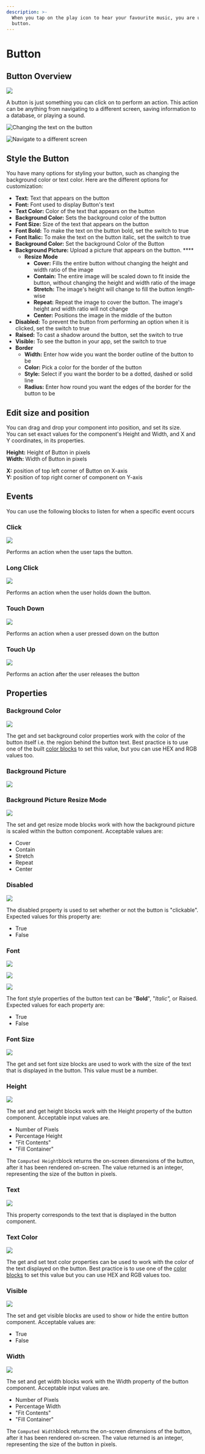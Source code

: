 ```yaml
---
description: >-
  When you tap on the play icon to hear your favourite music, you are using a
  button.
---
```


# Button

## Button Overview

![](.gitbook/assets/button-fig-1.png)

A button is just something you can click on to perform an action. This action can be anything from navigating to a different screen, saving information to a database, or playing a sound.

![Changing the text on the button](.gitbook/assets/btn_click_2.png)

![Navigate to a different screen](.gitbook/assets/btn_click_1.png)

## Style the Button

You have many options for styling your button, such as changing the background color or text color. Here are the different options for customization:

* **Text:** Text that appears on the button
* **Font:** Font used to display Button's text
* **Text Color:** Color of the text that appears on the button
* **Background Color:** Sets the background color of the button
* **Font Size:** Size of the text that appears on the button
* **Font Bold:** To make the text on the button bold, set the switch to true
* **Font Italic:**  To make the text on the button italic, set the switch to true
* **Background Color:** Set the background Color of the Button
* **Background Picture:** Upload a picture that appears on the button. ****
  * **Resize Mode**
    * **Cover:** Fills the entire button without changing the height and width ratio of the image
    * **Contain:** The entire image will be scaled down to fit inside the button, without changing the height and width ratio of the image
    * **Stretch:** The image's height will change to fill the button length-wise
    * **Repeat:** Repeat the image to cover the button. The image's height and width ratio will not change
    * **Center:** Positions the image in the middle of the button
* **Disabled:** To prevent the button from performing an option when it is clicked, set the switch to true
* **Raised:** To cast a shadow around the button, set the switch to true
* **Visible:** To see the button in your app, set the switch to true
* **Border**
  * **Width:** Enter how wide you want the border outline of the button to be
  * **Color:** Pick a color for the border of the button
  * **Style:** Select if you want the border to be a dotted, dashed or solid line
  * **Radius:** Enter how round you want the edges of the border for the button to be

## Edit size and position

You can drag and drop your component into position, and set its size.   
You can set exact values for the component's Height and Width, and X and Y coordinates, in its properties.

**Height:** Height of Button in pixels  
**Width:** Width of Button in pixels

**X:** position of top left corner of Button on X-axis  
**Y:** position of top right corner of component on Y-axis

## Events

You can use the following blocks to listen for when a specific event occurs

### Click

![](.gitbook/assets/click.png)

Performs an action when the user taps the button.

### Long Click

![](.gitbook/assets/long_click.png)

Performs an action when the user holds down the button.

### Touch Down

![](.gitbook/assets/touch_down.png)

Performs an action when a user pressed down on the button

### Touch Up

![](.gitbook/assets/touch_up.png)

Performs an action after the user releases the button

## Properties

### Background Color

![](.gitbook/assets/bg_color%20%281%29.png)

The get and set background color properties work with the color of the button itself i.e. the region behind the button text. Best practice is to use one of the built [color blocks](color.md) to set this value, but you can use HEX and RGB values too.

### Background Picture

![](.gitbook/assets/bg_picture.png)



### Background Picture Resize Mode

![](.gitbook/assets/resize_mode.png)

The set and get resize mode blocks work with how the background picture is scaled within the button component. Acceptable values are:

* Cover
* Contain
* Stretch
* Repeat
* Center

### Disabled

![](.gitbook/assets/disabled.png)

The disabled property is used to set whether or not the button is "clickable". Expected values for this property are:

* True
* False



### Font

![](.gitbook/assets/bold%20%281%29.png)

![](.gitbook/assets/italic.png)

![](.gitbook/assets/raised.png)

The font style properties of the button text can be "**Bold**",  "_Italic",_ or Raised. Expected values for each property are:

* True
* False

### Font Size

![](.gitbook/assets/font_size.png)

The get and set font size blocks are used to work with the size of the text that is displayed in the button. This value must be a number.

### Height

![](.gitbook/assets/height.png)



The set and get height blocks work with the Height property of the button component. Acceptable input values are. 

* Number of Pixels
* Percentage Height
* "Fit Contents"
* "Fill Container"

The `Computed Height`block returns the on-screen dimensions of the button, after it has been rendered on-screen. The value returned is an integer, representing the size of the button in pixels.

### Text

![](.gitbook/assets/text.png)

This property corresponds to the text that is displayed in the button component.

### Text Color

![](.gitbook/assets/text_color.png)

The get and set text color properties can be used to work with the color of the text displayed on the button. Best practice is to use one of the [color blocks](color.md) to set this value but you can use HEX and RGB values too.

### Visible

![](.gitbook/assets/visible.png)



The set and get visible blocks are used to show or hide the entire button component. Acceptable values are:

* True
* False

### Width

![](.gitbook/assets/width.png)

The set and get width blocks work with the Width property of the button component. Acceptable input values are. 

* Number of Pixels
* Percentage Width
* "Fit Contents"
* "Fill Container"

The `Computed Width`block returns the on-screen dimensions of the button, after it has been rendered on-screen. The value returned is an integer, representing the size of the button in pixels.



